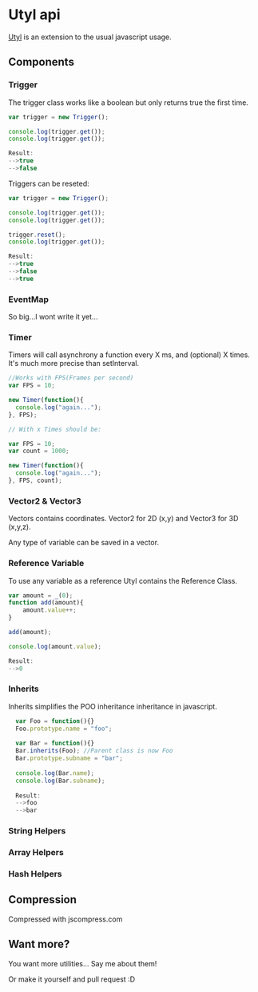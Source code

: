 # Utyl api

[Utyl](https://github.com/muit/utyl) is an extension to the usual javascript usage.

## Components

### Trigger
The trigger class works like a boolean but only returns true the first time.

```javascript
var trigger = new Trigger();

console.log(trigger.get());
console.log(trigger.get());

Result:
-->true
-->false
```

Triggers can be reseted:
```javascript
var trigger = new Trigger();

console.log(trigger.get());
console.log(trigger.get());

trigger.reset();
console.log(trigger.get());

Result:
-->true
-->false
-->true
```

### EventMap
So big...I wont write it yet...
### Timer
Timers will call asynchrony a function every X ms, and (optional) X times.
It's much more precise than setInterval.
```javascript
//Works with FPS(Frames per second)
var FPS = 10;

new Timer(function(){
  console.log("again...");
}, FPS);

// With x Times should be:

var FPS = 10;
var count = 1000;

new Timer(function(){
  console.log("again...");
}, FPS, count);
```
### Vector2 & Vector3
Vectors contains coordinates. Vector2 for 2D (x,y) and Vector3 for 3D (x,y,z).

Any type of variable can be saved in a vector.

### Reference Variable
To use any variable as a reference Utyl contains the Reference Class.
```javascript
var amount = _(0);
function add(amount){
    amount.value++;
}

add(amount);

console.log(amount.value);

Result:
-->0
```

### Inherits
Inherits simplifies the POO inheritance inheritance in javascript.

```javascript
  var Foo = function(){}
  Foo.prototype.name = "foo";
  
  var Bar = function(){}
  Bar.inherits(Foo); //Parent class is now Foo
  Bar.prototype.subname = "bar";
  
  console.log(Bar.name);
  console.log(Bar.subname);
  
  Result:
  -->foo
  -->bar
```
### String Helpers
### Array Helpers
### Hash Helpers

## Compression
Compressed with jscompress.com

## Want more?
You want more utilities... Say me about them! 

Or make it yourself and pull request :D


